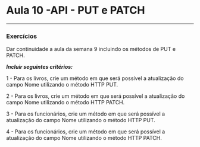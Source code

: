 # Aula 10 -API - PUT e PATCH
________

### **Exercícios**

Dar continuidade a aula da semana 9 incluindo os métodos de PUT e PATCH. 

__*Incluir seguintes critérios:*__ 


1 - Para os livros, crie um método em que será possível a atualização do campo Nome utilizando o método HTTP PUT.

2 - Para os livros, crie um método em que será possível a atualização do campo Nome utilizando o método HTTP PATCH.

3 - Para os funcionários, crie um método em que será possível a atualização do campo Nome utilizando o método HTTP PUT.

4 - Para os funcionários, crie um método em que será possível a atualização do campo Nome utilizando o método HTTP PATCH.

